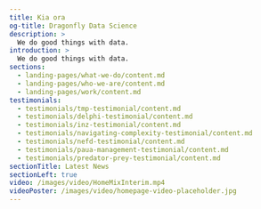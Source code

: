 ```yaml
---
title: Kia ora
og-title: Dragonfly Data Science
description: >
  We do good things with data. 
introduction: >	
  We do good things with data. 
sections:
  - landing-pages/what-we-do/content.md
  - landing-pages/who-we-are/content.md
  - landing-pages/work/content.md
testimonials:
  - testimonials/tmp-testimonial/content.md
  - testimonials/delphi-testimonial/content.md
  - testimonials/inz-testimonial/content.md
  - testimonials/navigating-complexity-testimonial/content.md
  - testimonials/nefd-testimonial/content.md
  - testimonials/paua-management-testimonial/content.md
  - testimonials/predator-prey-testimonial/content.md
sectionTitle: Latest News
sectionLeft: true
video: /images/video/HomeMixInterim.mp4
videoPoster: /images/video/homepage-video-placeholder.jpg
---
```

